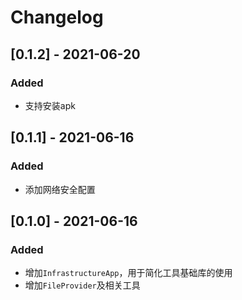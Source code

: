 # Changelog

## [0.1.2] - 2021-06-20

### Added

- 支持安装apk

## [0.1.1] - 2021-06-16

### Added

- 添加网络安全配置

## [0.1.0] - 2021-06-16

### Added

- 增加`InfrastructureApp`，用于简化工具基础库的使用
- 增加`FileProvider`及相关工具
